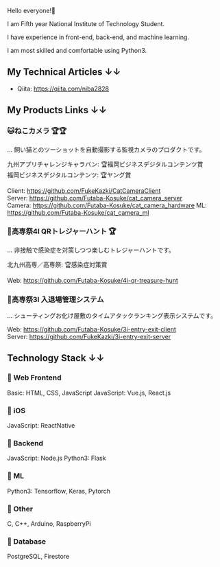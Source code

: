 Hello everyone!🚀  

I am Fifth year National Institute of Technology Student.  

I have experience in front-end, back-end, and machine learning.  

I am most skilled and comfortable using Python3.  

## My Technical Articles ↓↓

- Qiita: https://qiita.com/niba2828

## My Products Links ↓↓

### **🐱ねこカメラ 🏆🏆**
… 飼い猫とのツーショットを自動撮影する監視カメラのプロダクトです。  

九州アプリチャレンジキャラバン: 🏆福岡ビジネスデジタルコンテンツ賞  
福岡ビジネスデジタルコンテンツ: 🏆ヤング賞  

Client: https://github.com/FukeKazki/CatCameraClient  
Server: https://github.com/Futaba-Kosuke/cat_camera_server  
Camera: https://github.com/Futaba-Kosuke/cat_camera_hardware
ML: https://github.com/Futaba-Kosuke/cat_camera_ml  

### **💎高専祭4I QRトレジャーハント 🏆**
… 非接触で感染症を対策しつつ楽しむトレジャーハントです。  

北九州高専／高専祭: 🏆感染症対策賞  

Web: https://github.com/Futaba-Kosuke/4i-qr-treasure-hunt

### **🚩高専祭3I 入退場管理システム**
… シューティングお化け屋敷のタイムアタックランキング表示システムです。  

Web: https://github.com/Futaba-Kosuke/3i-entry-exit-client  
Server: https://github.com/FukeKazki/3i-entry-exit-server  

## Technology Stack ↓↓

### **🚀 Web Frontend**  
Basic: HTML, CSS, JavaScript
JavaScript: Vue.js, React.js

### **🚀 iOS**
JavaScript: ReactNative

### **🚀 Backend**
JavaScript: Node.js
Python3: Flask

### **🚀 ML**
Python3: Tensorflow, Keras, Pytorch

### **🚀 Other**
C, C++, Arduino, RaspberryPi

### **🚀 Database**  
PostgreSQL, Firestore